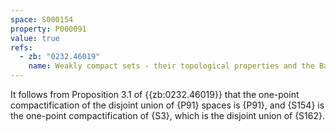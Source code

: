 ```yaml
---
space: S000154
property: P000091
value: true
refs:
  - zb: "0232.46019"
    name: Weakly compact sets - their topological properties and the Banach spaces they generate (J. Lindenstrauss)
---
```


It follows from Proposition 3.1 of {{zb:0232.46019}} that the one-point compactification of the disjoint union of {P91} spaces is {P91},
and {S154} is the one-point compactification of {S3}, which is the disjoint union of {S162}.

